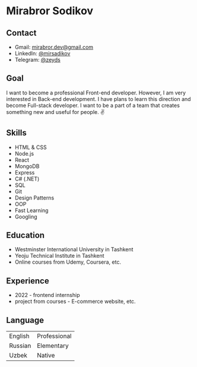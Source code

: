 # Mirabror Sodikov

## Contact

- Gmail: mirabror.dev@gmail.com
- LinkedIn: [@mirsadikov](https://www.linkedin.com/in/mirsadikov)
- Telegram: [@zeyds](https://t.me/mir_sadikov)

## Goal

I want to become a professional Front-end developer. However, I am very interested in Back-end development. I have plans to learn this direction and become Full-stack developer. I want to be a part of a team that creates something new and useful for people. :v:

## Skills

- HTML & CSS
- Node.js
- React
- MongoDB
- Express
- C# (.NET)
- SQL
- Git
- Design Patterns
- OOP
- Fast Learning
- Googling

## Education

- Westminster International University in Tashkent
- Yeoju Technical Institute in Tashkent
- Online courses from Udemy, Coursera, etc.

## Experience

- 2022 - frontend internship
- project from courses - E-commerce website, etc.

## Language

<table>
  <tr>
    <td>English</td>
    <td>Professional</td>
  </tr>
  <tr>
    <td>Russian</td>
    <td>Elementary</td>
  </tr>
  <tr>
    <td>Uzbek</td>
    <td>Native</td>
  </tr>
</table>